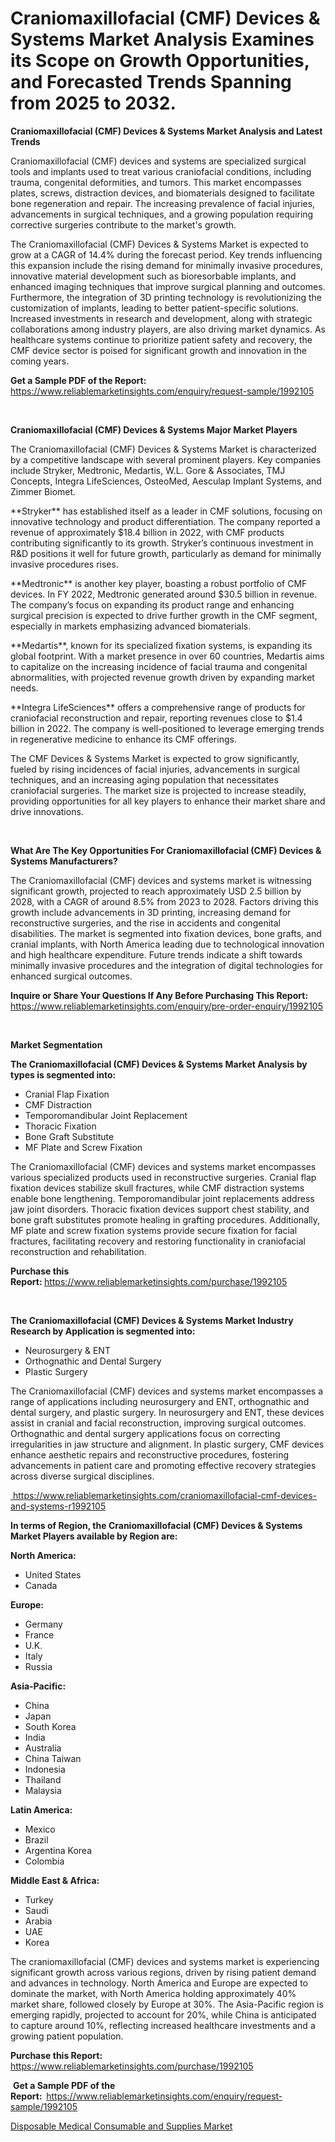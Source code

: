 <p><h1>Craniomaxillofacial (CMF) Devices & Systems Market Analysis Examines its Scope on Growth Opportunities, and Forecasted Trends Spanning from 2025 to 2032.</h1></p><p><strong>Craniomaxillofacial (CMF) Devices & Systems Market Analysis and Latest Trends</strong></p>
<p><p>Craniomaxillofacial (CMF) devices and systems are specialized surgical tools and implants used to treat various craniofacial conditions, including trauma, congenital deformities, and tumors. This market encompasses plates, screws, distraction devices, and biomaterials designed to facilitate bone regeneration and repair. The increasing prevalence of facial injuries, advancements in surgical techniques, and a growing population requiring corrective surgeries contribute to the market's growth.</p><p>The Craniomaxillofacial (CMF) Devices & Systems Market is expected to grow at a CAGR of 14.4% during the forecast period. Key trends influencing this expansion include the rising demand for minimally invasive procedures, innovative material development such as bioresorbable implants, and enhanced imaging techniques that improve surgical planning and outcomes. Furthermore, the integration of 3D printing technology is revolutionizing the customization of implants, leading to better patient-specific solutions. Increased investments in research and development, along with strategic collaborations among industry players, are also driving market dynamics. As healthcare systems continue to prioritize patient safety and recovery, the CMF device sector is poised for significant growth and innovation in the coming years.</p></p>
<p><strong>Get a Sample PDF of the Report:&nbsp;</strong> <a href="https://www.reliablemarketinsights.com/enquiry/request-sample/1992105?utm_campaign=3188&utm_medium=2&utm_source=Github&utm_content=ia&utm_term=05032025&utm_id=craniomaxillofacial-cmf-devices-systems">https://www.reliablemarketinsights.com/enquiry/request-sample/1992105</a></p>
<p>&nbsp;</p>
<p><strong>Craniomaxillofacial (CMF) Devices & Systems Major Market Players</strong></p>
<p><p>The Craniomaxillofacial (CMF) Devices & Systems Market is characterized by a competitive landscape with several prominent players. Key companies include Stryker, Medtronic, Medartis, W.L. Gore & Associates, TMJ Concepts, Integra LifeSciences, OsteoMed, Aesculap Implant Systems, and Zimmer Biomet.</p><p>**Stryker** has established itself as a leader in CMF solutions, focusing on innovative technology and product differentiation. The company reported a revenue of approximately $18.4 billion in 2022, with CMF products contributing significantly to its growth. Stryker’s continuous investment in R&D positions it well for future growth, particularly as demand for minimally invasive procedures rises.</p><p>**Medtronic** is another key player, boasting a robust portfolio of CMF devices. In FY 2022, Medtronic generated around $30.5 billion in revenue. The company’s focus on expanding its product range and enhancing surgical precision is expected to drive further growth in the CMF segment, especially in markets emphasizing advanced biomaterials.</p><p>**Medartis**, known for its specialized fixation systems, is expanding its global footprint. With a market presence in over 60 countries, Medartis aims to capitalize on the increasing incidence of facial trauma and congenital abnormalities, with projected revenue growth driven by expanding market needs.</p><p>**Integra LifeSciences** offers a comprehensive range of products for craniofacial reconstruction and repair, reporting revenues close to $1.4 billion in 2022. The company is well-positioned to leverage emerging trends in regenerative medicine to enhance its CMF offerings.</p><p>The CMF Devices & Systems Market is expected to grow significantly, fueled by rising incidences of facial injuries, advancements in surgical techniques, and an increasing aging population that necessitates craniofacial surgeries. The market size is projected to increase steadily, providing opportunities for all key players to enhance their market share and drive innovations.</p></p>
<p>&nbsp;</p>
<p><strong>What Are The Key Opportunities For Craniomaxillofacial (CMF) Devices & Systems Manufacturers?</strong></p>
<p><p>The Craniomaxillofacial (CMF) devices and systems market is witnessing significant growth, projected to reach approximately USD 2.5 billion by 2028, with a CAGR of around 8.5% from 2023 to 2028. Factors driving this growth include advancements in 3D printing, increasing demand for reconstructive surgeries, and the rise in accidents and congenital disabilities. The market is segmented into fixation devices, bone grafts, and cranial implants, with North America leading due to technological innovation and high healthcare expenditure. Future trends indicate a shift towards minimally invasive procedures and the integration of digital technologies for enhanced surgical outcomes.</p></p>
<p><strong>Inquire or Share Your Questions If Any Before Purchasing This Report:</strong> <a href="https://www.reliablemarketinsights.com/enquiry/pre-order-enquiry/1992105?utm_campaign=3188&utm_medium=2&utm_source=Github&utm_content=ia&utm_term=05032025&utm_id=craniomaxillofacial-cmf-devices-systems">https://www.reliablemarketinsights.com/enquiry/pre-order-enquiry/1992105</a></p>
<p>&nbsp;</p>
<p><strong>Market Segmentation</strong></p>
<p><strong>The Craniomaxillofacial (CMF) Devices & Systems Market Analysis by types is segmented into:</strong></p>
<p><ul><li>Cranial Flap Fixation</li><li>CMF Distraction</li><li>Temporomandibular Joint Replacement</li><li>Thoracic Fixation</li><li>Bone Graft Substitute</li><li>MF Plate and Screw Fixation</li></ul></p>
<p><p>The Craniomaxillofacial (CMF) devices and systems market encompasses various specialized products used in reconstructive surgeries. Cranial flap fixation devices stabilize skull fractures, while CMF distraction systems enable bone lengthening. Temporomandibular joint replacements address jaw joint disorders. Thoracic fixation devices support chest stability, and bone graft substitutes promote healing in grafting procedures. Additionally, MF plate and screw fixation systems provide secure fixation for facial fractures, facilitating recovery and restoring functionality in craniofacial reconstruction and rehabilitation.</p></p>
<p><strong>Purchase this Report:&nbsp;</strong><a href="https://www.reliablemarketinsights.com/purchase/1992105?utm_campaign=3188&utm_medium=2&utm_source=Github&utm_content=ia&utm_term=05032025&utm_id=craniomaxillofacial-cmf-devices-systems">https://www.reliablemarketinsights.com/purchase/1992105</a></p>
<p>&nbsp;</p>
<p><strong>The Craniomaxillofacial (CMF) Devices & Systems Market Industry Research by Application is segmented into:</strong></p>
<p><ul><li>Neurosurgery & ENT</li><li>Orthognathic and Dental Surgery</li><li>Plastic Surgery</li></ul></p>
<p><p>The Craniomaxillofacial (CMF) devices and systems market encompasses a range of applications including neurosurgery and ENT, orthognathic and dental surgery, and plastic surgery. In neurosurgery and ENT, these devices assist in cranial and facial reconstruction, improving surgical outcomes. Orthognathic and dental surgery applications focus on correcting irregularities in jaw structure and alignment. In plastic surgery, CMF devices enhance aesthetic repairs and reconstructive procedures, fostering advancements in patient care and promoting effective recovery strategies across diverse surgical disciplines.</p></p>
<p><a href="https://www.reliablemarketinsights.com/craniomaxillofacial-cmf-devices-and-systems-r1992105?utm_campaign=3188&utm_medium=2&utm_source=Github&utm_content=ia&utm_term=05032025&utm_id=craniomaxillofacial-cmf-devices-systems">&nbsp;https://www.reliablemarketinsights.com/craniomaxillofacial-cmf-devices-and-systems-r1992105</a></p>
<p><strong>In terms of Region, the Craniomaxillofacial (CMF) Devices & Systems Market Players available by Region are:</strong></p>
<p>
    <p> <strong> North America: </strong>
        <ul>
            <li>United States</li>
            <li>Canada</li>
        </ul>
        </p> 
    <p> <strong> Europe: </strong>
        <ul>
            <li>Germany</li>
            <li>France</li>
            <li>U.K.</li>
            <li>Italy</li>
            <li>Russia</li>
        </ul>
        </p> 
    <p> <strong> Asia-Pacific: </strong>
        <ul>
            <li>China</li>
            <li>Japan</li>
            <li>South Korea</li>
            <li>India</li>
            <li>Australia</li>
            <li>China Taiwan</li>
            <li>Indonesia</li>
            <li>Thailand</li>
            <li>Malaysia</li>
        </ul>
        </p> 
    <p> <strong> Latin America: </strong>
        <ul>
            <li>Mexico</li>
            <li>Brazil</li>
            <li>Argentina Korea</li>
            <li>Colombia</li>
        </ul>
        </p> 
    <p> <strong> Middle East & Africa: </strong>
        <ul>
            <li>Turkey</li>
            <li>Saudi</li>
            <li>Arabia</li>
            <li>UAE</li>
            <li>Korea</li>
        </ul>
    </p>
    </p>
<p><p>The craniomaxillofacial (CMF) devices and systems market is experiencing significant growth across various regions, driven by rising patient demand and advances in technology. North America and Europe are expected to dominate the market, with North America holding approximately 40% market share, followed closely by Europe at 30%. The Asia-Pacific region is emerging rapidly, projected to account for 20%, while China is anticipated to capture around 10%, reflecting increased healthcare investments and a growing patient population.</p></p>
<p><strong>Purchase this Report: </strong><a href="https://www.reliablemarketinsights.com/purchase/1992105?utm_campaign=3188&utm_medium=2&utm_source=Github&utm_content=ia&utm_term=05032025&utm_id=craniomaxillofacial-cmf-devices-systems">https://www.reliablemarketinsights.com/purchase/1992105</a></p>
<p>&nbsp;<strong>Get a Sample PDF of the Report:&nbsp;&nbsp;</strong><a href="https://www.reliablemarketinsights.com/enquiry/request-sample/1992105?utm_campaign=3188&utm_medium=2&utm_source=Github&utm_content=ia&utm_term=05032025&utm_id=craniomaxillofacial-cmf-devices-systems">https://www.reliablemarketinsights.com/enquiry/request-sample/1992105</a></p>
<p><strong></strong></p>
<p><p><a href="https://github.com/nibbsmantji/Market-Research-Report-List-1/blob/main/disposable-medical-consumable-and-supplies-market.md?utm_campaign=3188&utm_medium=2&utm_source=Github&utm_content=ia&utm_term=05032025&utm_id=craniomaxillofacial-cmf-devices-systems">Disposable Medical Consumable and Supplies Market</a></p></p>